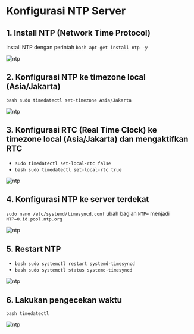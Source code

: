 # Konfigurasi NTP Server

## 1. Install NTP (Network Time Protocol)
install NTP dengan perintah
```bash apt-get install ntp -y```

![ntp](./img/1.png)
## 2. Konfigurasi NTP ke timezone local (Asia/Jakarta)
```bash sudo timedatectl set-timezone Asia/Jakarta```

![ntp](./img/2.png)
## 3. Konfigurasi RTC (Real Time Clock) ke timezone local (Asia/Jakarta) dan mengaktifkan RTC
- ```sudo timedatectl set-local-rtc false```
- ```bash sudo timedatectl set-local-rtc true```

![ntp](./img/3.png)
## 4. Konfigurasi NTP ke server terdekat
```sudo nano /etc/systemd/timesyncd.conf```
ubah bagian ```NTP=``` menjadi ```NTP=0.id.pool.ntp.org```

![ntp](./img/4.png)
## 5. Restart NTP
- ```bash sudo systemctl restart systemd-timesyncd```
- ```bash sudo systemctl status systemd-timesyncd```

![ntp](./img/5.png)
## 6. Lakukan pengecekan waktu
```bash timedatectl```

![ntp](./img/6.png)
